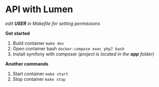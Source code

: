 API with Lumen
==============
_edit **USER** in Makefile for setting permissions_

**Get started**
1. Build container `make dev`
2. Open container bash `docker-compose exec php7 bash`
3. Install symfony with composer _(project is located in the **app** folder)_

**Another commands**
1. Start container `make start`
2. Stop container `make stop`


